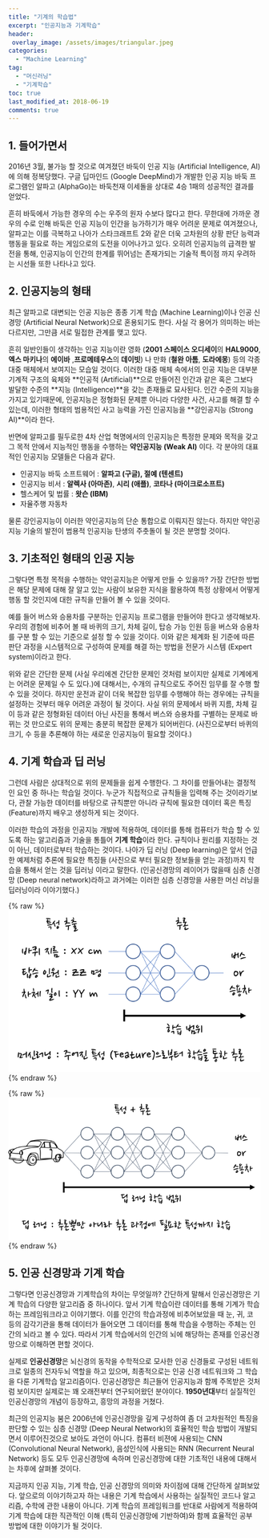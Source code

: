 ```yaml
---
title: "기계의 학습법"
excerpt: "인공지능과 기계학습"
header:
 overlay_image: /assets/images/triangular.jpeg
categories:
  - "Machine Learning"
tag:
  - "머신러닝"
  - "기계학습"
toc: true
last_modified_at: 2018-06-19
comments: true
---
```




## 1. 들어가면서

  2016년 3월, 불가능 할 것으로 여겨졌던 바둑이 인공 지능 (Artificial Intelligence, AI)에 의해 정복당했다.  구글 딥마인드 (Google DeepMind)가 개발한 인공 지능 바둑 프로그램인 알파고 (AlphaGo)는 바둑천재 이세돌을 상대로 4승 1패의 성공적인 결과를 얻었다.

흔히 바둑에서 가능한 경우의 수는 우주의 원자 수보다 많다고 한다.  무한대에 가까운 경우의 수로 인해 바둑은 인공 지능이 인간을 능가하기가 매우 어려운 문제로 여겨졌으나, 알파고는 이를 극복하고 나아가 스타크래프트 2와 같은 더욱 고차원의 상황 판단 능력과 행동을 필요로 하는 게임으로의 도전을 이어나가고 있다.  오히려 인공지능의 급격한 발전을 통해, 인공지능이 인간의 한계를 뛰어넘는 존재가되는 기술적 특이점 까지 우려하는 시선들 또한 나타나고 있다.

## 2. 인공지능의 형태

  최근 알파고로 대변되는 인공 지능은 종종 기계 학습 (Machine Learning)이나 인공 신경망 (Artificial Neural Network)으로 혼용되기도 한다. 사실 각 용어가 의미하는 바는 다르지만, 그만큼 서로 밀접한 관계를 맺고 있다.

 흔히 일반인들이 생각하는 인공 지능이란 영화 (**2001 스페이스 오디세이**의 **HAL9000**, **엑스 마키나**의 **에이바** ,**프로메테우스**의 **데이빗**) 나 만화 (**철완 아톰**, **도라에몽**) 등의 각종 대중 매체에서 보여지는 모습일 것이다. 이러한 대중 매체 속에서의 인공 지능은 대부분 기계적 구조의 육체와 **인공적 (Artificial)**으로 만들어진 인간과 같은 혹은 그보다 발달한 수준의 **지능 (Intelligence)**을 갖는 존재들로 묘사된다. 인간 수준의 지능을 가지고 있기때문에, 인공지능은 정형화된 문제뿐 아니라 다양한 사건, 사고를 해결 할 수 있는데, 이러한 형태의 범용적인  사고 능력을 가진 인공지능을 **강인공지능 (Strong AI)**이라 한다. 

반면에 알파고를 필두로한 4차 산업 혁명에서의 인공지능은 특정한 문제와 목적을 갖고 그 목적 안에서 지능적인 행동을 수행하는 **약인공지능 (Weak AI)** 이다.  각 분야의 대표적인 인공지능 모델들은 다음과 같다.

- 인공지능 바둑 소프트웨어 : **알파고 (구글), 절예 (텐센트)**
- 인공지능 비서 : **알렉사 (아마존)**, **시리 (애플)**, **코타나 (마이크로소프트)**
- 헬스케어 및 법률 : **왓슨 (IBM)**
- 자율주행 자동차

물론 강인공지능이 이러한 약인공지능의 단순 통합으로 이뤄지진 않는다. 하지만 약인공지능 기술의 발전이 범용적 인공지능 탄생의 주춧돌이 될 것은 분명할 것이다.

## 3. 기초적인 형태의 인공 지능

그렇다면 특정 목적을 수행하는 약인공지능은 어떻게 만들 수 있을까? 가장 간단한 방법은 해당 문제에 대해 잘 알고 있는 사람이  보유한 지식을 활용하여 특정 상황에서 어떻게 행동 할 것인지에 대한 규칙을 만들어 볼 수 있을 것이다.

예를 들어 버스와 승용차를 구분하는 인공지능 프로그램을 만들어야 한다고 생각해보자. 우리의 경험에 비추어 볼 때 바퀴의 크기, 차체 길이, 탑승 가능 인원 등을 버스와 승용차를 구분 할 수 있는 기준으로 설정 할 수 있을 것이다. 이와 같은 체계화 된 기준에 따른 판단 과정을 시스템적으로 구성하여 문제를 해결 하는 방법을 전문가 시스템 (Expert system)이라고 한다.  

위와 같은 간단한 문제 (사실 우리에겐 간단한 문제인 것처럼 보이지만 실제로 기계에게는 어려운 문제일 수 도 있다.)에 대해서는, 수개의 규칙으로도 주어진 임무를 잘 수행 할 수 있을 것이다. 하지만 운전과 같이 더욱 복잡한 임무를 수행해야 하는 경우에는 규칙을 설정하는 것부터 매우 어려운 과정이 될 것이다. 사실 위의 문제에서 바퀴 지름, 차체 길이 등과 같은 정형화된 데이터 아닌 사진을 통해서 버스와 승용차를 구별하는 문제로 바뀌는 것 만으로도 위의 문제는 충분히 복잡한 문제가 되어버린다. (사진으로부터 바퀴의 크기, 수 등을 추론해야 하는 새로운 인공지능이 필요할 것이다.)

## 4. 기계 학습과 딥 러닝

그런데 사람은 상대적으로 위의 문제들을 쉽게 수행한다. 그 차이를 만들어내는 결정적인 요인 중 하나는 학습일 것이다. 누군가 직접적으로 규칙들을 입력해 주는 것이라기보다, 관찰 가능한 데이터를 바탕으로 규칙뿐만 아니라 규칙에 필요한 데이터 혹은 특징 (Feature)까지 배우고 생성하게 되는 것이다. 

이러한 학습의 과정을 인공지능 개발에 적용하여, 데이터를 통해 컴퓨터가 학습 할 수 있도록 하는 알고리즘과 기술을 통틀어 **기계 학습**이라 한다. 규칙이나 원리를  지정하는 것이 아닌, 데이터로부터 학습하는 것이다. 나아가 딥 러닝 (Deep learning)은 앞서 언급한 예제처럼 추론에 필요한 특징들 (사진으로 부터 필요한 정보들을 얻는 과정)까지 학습을 통해서 얻는 것을 딥러닝 이라고 말한다.  (인공신경망의 레이어가 많을때 심층 신경망 (Deep neural network)라하고 과거에는 이러한 심층 신경망을 사용한 머신 러닝을 딥러닝이라 이야기했다.)

{% raw %}![alt](/assets/images/fig1.png){% endraw %}


{% raw %}![alt](/assets/images/fig2.png){% endraw %}

## 5. 인공 신경망과 기계 학습

그렇다면 인공신경망과 기계학습의 차이는 무엇일까? 간단하게 말해서 인공신경망은 기계 학습의 다양한 알고리즘 중 하나이다. 앞서 기계 학습이란 데이터를 통해 기계가 학습하는 프레임워크라고 이야기했다. 이를 인간의 학습과정에 비추어보았을 때 눈, 귀, 코 등의 감각기관을 통해 데이터가 들어오면 그 데이터를 통해 학습을 수행하는 주체는 인간의 뇌라고 볼 수 있다. 따라서 기계 학습에서의 인간의 뇌에 해당하는 존재를 인공신경망으로 이해하면 편할 것이다.  

실제로 **인공신경망**은 뇌신경의 동작을 수학적으로 모사한 인공 신경들로 구성된 네트워크로 일종의 전자두뇌 역할을 하고 있으며, 최종적으로는 인공 신경 네트워크와 그 학습을 다룬 기계학습 알고리즘이다. 인공신경망은 최근들어 인공지능과 함께 주목받은 것처럼 보이지만 실제로는 꽤 오래전부터 연구되어왔던 분야이다. **1950년대**부터 실질적인 인공신경망의 개념이 등장하고, 흥망의 과정을 거쳤다.  

최근의 인공지능 붐은 2006년에 인공신경망을 깊게 구성하여 좀 더 고차원적인 특징을 판단할 수 있는 심층 신경망 (Deep Neural Network)의 효율적인 학습 방법이 개발되면서 이루어진것으로 보아도 과언이 아니다. 컴퓨터 비젼에 사용되는 CNN (Convolutional Neural Network), 음성인식에 사용되는 RNN (Recurrent Neural Network) 등도 모두 인공신경망에 속하며 인공신경망에 대한 기초적인 내용에 대해서는 차후에 살펴볼 것이다.

지금까지 인공 지능, 기계 학습, 인공 신경망의 의미와 차이점에 대해 간단하게 살펴보았다. 앞으로의 이야기하고자 하는 내용은 기계 학습에서 사용하는 실질적인 코드나 알고리즘, 수학에 관한 내용이 아니다. 기계 학습의 프레임워크를 반대로 사람에게 적용하여 기계 학습에 대한 직관적인 이해 (특히 인공신경망에 기반하여)와 함께 효율적인 공부 방법에 대한 이야기가 될 것이다.
